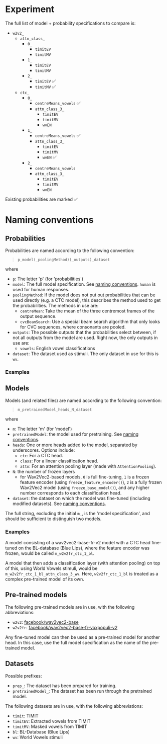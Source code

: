 # Experiment

The full list of model + probability specifications to compare is:
- `w2v2_`
    - `attn_class_`
        - `0_`
            - `timitEV`
            - `timitMV`
        - `1_`
            - `timitEV`
            - `timitMV`
        - `2_`
            - `timitEV` ✅
            - `timitMV` ✅
    - `ctc_`
        - `0_`
            - `centreMeans_vowels` ✅
            - `attn_class_3_`
                - `timitEV`
                - `timitMV`
                - `wvEN`
        - `1_`
            - `centreMeans_vowels` ✅
            - `attn_class_3_`
                - `timitEV`
                - `timitMV`
                - `wvEN` ✅
        - `2_`
            - `centreMeans_vowels`
            - `attn_class_3_`
                - `timitEV`
                - `timitMV`
                - `wvEN`

Existing probabilities are marked ✅

# Naming conventions

## Probabilities

Probabilities are named according to the following convention:

> `p_model(_poolingMethod)(_outputs)_dataset`

where
- `p`: The letter 'p' (for 'probabilities')
- `model`: The full model specification. See [naming conventions](#models). `human` is used for human responses.
- `poolingMethod`: If the model does not put out probabilities that can be used directly (e.g. a CTC model), this describes the method used to get the probabilities. The methods in use are:
    - `centreMean`: Take the mean of the three centremost frames of the output sequence.
    - `cvcBeamSearch`: Use a special beam search algorithm that only looks for CVC sequences, where consonants are pooled.
- `outputs`: The possible outputs that the probabilities select between, if not all outputs from the model are used. Right now, the only outputs in use are:
    - `vowels`: English vowel classifications
- `dataset`: The dataset used as stimuli. The only dataset in use for this is `wv`.

### Examples

## Models

Models (and related files) are named according to the following convention:

> `m_pretrainedModel_heads_N_dataset`

where
- `m`: The letter 'm' (for 'model')
- `pretrainedModel`: the model used for pretraining. See [naming conventions](#pre-trained-models).
- `heads`: One or more heads added to the model, separated by underscores. Options include:
    - `ctc`: For a CTC head.
    - `class`: For a linear classification head.
    - `attn`: For an attention pooling layer (made with `AttentionPooling`).
- `N`: the number of frozen layers
    - for Wav2Vec2-based models, `0` is full fine-tuning, `1` is a frozen feature encoder (using `freeze_feature_encoder()`), `2` is a fully frozen Wav2Vec2 model (using `freeze_base_model()`), and any higher number corresponds to each classification head.
- `dataset`: the dataset on which the model was fine-tuned (including modified datasets). See [naming conventions](#datasets).

The full string, excluding the initial `m_`, is the 'model specification', and should be sufficient to distinguish two models.

### Examples

A model consisting of a wav2vec2-base-fr-v2 model with a CTC head fine-tuned on the BL-database (Blue Lips), where the feature encoder was frozen, would be called `m_w2v2fr_ctc_1_bl`.

A model that then adds a classification layer (with attention pooling) on top of this, using World Vowels stimuli, would be `m_w2v2fr_ctc_1_bl_attn_class_3_wv`. Here, `w2v2fr_ctc_1_bl` is treated as a complex pre-trained model of its own.

## Pre-trained models

The following pre-trained models are in use, with the following abbreviations:
- `w2v2`: [facebook/wav2vec2-base](https://huggingface.co/facebook/wav2vec2-base)
- `w2v2fr`: [facebook/wav2vec2-base-fr-voxpopuli-v2](https://huggingface.co/facebook/wav2vec2-base-fr-voxpopuli-v2)

Any fine-tuned model can then be used as a pre-trained model for another head. In this case, use the full model specification as the name of the pre-trained model.

## Datasets

Possible prefixes:
- `prep_`: The dataset has been prepared for training.
- `pretrainedModel_`: The dataset has been run through the pretrained model.

The following datasets are in use, with the following abbreviations:
- `timit`: TIMIT
- `timitEV`: Extracted vowels from TIMIT
- `timitMV`: Masked vowels from TIMIT
- `bl`: BL-Database (Blue Lips)
- `wv`: World Vowels stimuli